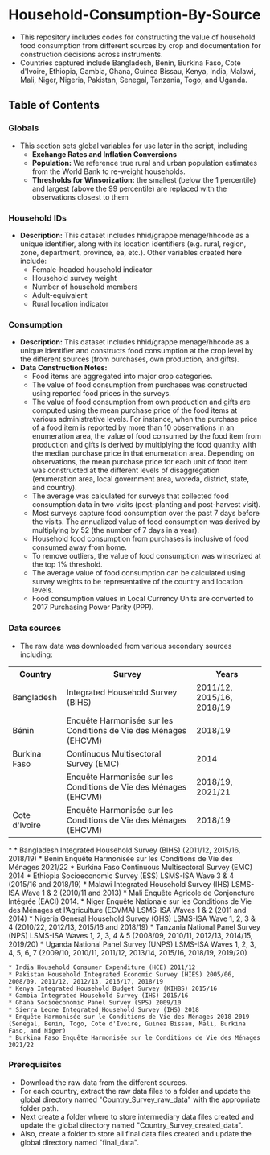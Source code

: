 

# Household-Consumption-By-Source
* This repository includes codes for constructing the value of household food consumption from different sources by crop and documentation for construction decisions across instruments.
* Countries captured include Bangladesh, Benin, Burkina Faso, Cote d'Ivoire, Ethiopia, Gambia, Ghana, Guinea Bissau, Kenya, India, Malawi, Mali, Niger, Nigeria, Pakistan, Senegal, Tanzania, Togo, and Uganda.

## Table of Contents
### Globals 
* This section sets global variables for use later in the script, including
  * **Exchange Rates and Inflation Conversions**
  * **Population:** We reference true rural and urban population estimates from the World Bank to re-weight households.
  * **Thresholds for Winsorization:** the smallest (below the 1 percentile) and largest (above the 99 percentile) are replaced with the observations closest to them
 
### Household IDs
- **Description:** This dataset includes hhid/grappe menage/hhcode as a unique identifier, along with its location identifiers (e.g. rural, region, zone, department, province, ea, etc.). Other variables created here include: 
    * Female-headed household indicator
    * Household survey weight
    * Number of household members
    * Adult-equivalent
    * Rural location indicator

### Consumption
- **Description:** This dataset includes hhid/grappe menage/hhcode as a unique identifier and constructs food consumption at the crop level by the different sources (from purchases, own production, and gifts). 
- **Data Construction Notes:**
    *  Food items are aggregated into major crop categories.
    *  The value of food consumption from purchases was constructed using reported food prices in the surveys.
    *  The value of food consumption from own production and gifts are computed using the mean purchase price of the food items at various administrative levels. For instance, when the purchase price of a food item is reported by more than 10 observations in an enumeration area, the value of food consumed by the food item from production and gifts is derived by multiplying the food quantity with the median purchase price in that enumeration area. Depending on observations, the mean purchase price for each unit of food item was constructed at the different levels of disaggregation (enumeration area, local government area, woreda, district, state, and country).
    *  The average was calculated for surveys that collected food consumption data in two visits (post-planting and post-harvest visit).
    *  Most surveys capture food consumption over the past 7 days before the visits. The annualized value of food consumption was derived by multiplying by 52 (the number of 7 days in a year).
    *  Household food consumption from purchases is inclusive of food consumed away from home.
    *  To remove outliers, the value of food consumption was winsorized at the top 1% threshold.
    *  The average value of food consumption can be calculated using survey weights to be representative of the country and location levels.
    *  Food consumption values in Local Currency Units are converted to 2017 Purchasing Power Parity (PPP). 

### Data sources
* The raw data was downloaded from various secondary sources including:

<table>
  <tr>
    <th>Country</th>
    <th>Survey</th>
    <th>Years</th>
  </tr>
  <tr>
    <td>Bangladesh</td>
    <td>Integrated Household Survey (BIHS)</td>
    <td>2011/12, 2015/16, 2018/19</td>
  </tr>
 
  <tr>
    <td>Bénin</td>
    <td>Enquête Harmonisée sur les Conditions de Vie des Ménages (EHCVM) </td>
    <td>2018/19</td>
  </tr>
  <tr>
    <td>Burkina Faso</td>
    <td>Continuous Multisectoral Survey (EMC) </td>
    <td>2014</td>
  </tr>
  
  <tr>
    <td> </td>
    <td>Enquête Harmonisée sur les Conditions de Vie des Ménages (EHCVM) </td>
    <td>2018/19, 2021/21</td>
  </tr>
  <tr>
    <td>Cote d'Ivoire</td>
    <td>Enquête Harmonisée sur les Conditions de Vie des Ménages (EHCVM) </td>
    <td>2018/19</td>
  </tr>

  
</table>
* 
    * Bangladesh Integrated Household Survey (BIHS) (2011/12, 2015/16, 2018/19)
    * Benin Enquête Harmonisée sur les Conditions de Vie des Ménages 2021/22 
    * Burkina Faso Continuous Multisectoral Survey (EMC) 2014
    * Ethiopia Socioeconomic Survey (ESS) LSMS-ISA Wave 3 & 4 (2015/16 and 2018/19)
    * Malawi Integrated Household Survey (IHS) LSMS-ISA Wave 1 & 2 (2010/11 and 2013)
    * Mali Enquête Agricole de Conjoncture Intégrée (EACI) 2014.
    * Niger Enquête Nationale sur les Conditions de Vie des Ménages et l’Agriculture (ECVMA) LSMS-ISA Waves 1 & 2 (2011 and 2014)
    * Nigeria General Household Survey (GHS) LSMS-ISA Wave 1, 2, 3 & 4 (2010/22, 2012/13, 2015/16 and 2018/19)
    * Tanzania National Panel Survey (NPS) LSMS-ISA Waves 1, 2, 3, 4 & 5 (2008/09, 2010/11, 2012/13, 2014/15, 2019/20)
    * Uganda National Panel Survey (UNPS) LSMS-ISA Waves 1, 2, 3, 4, 5, 6, 7 (2009/10, 2010/11, 2011/12, 2013/14, 2015/16, 2018/19, 2019/20)
    
    * India Household Consumer Expenditure (HCE) 2011/12
    * Pakistan Household Integrated Economic Survey (HIES) 2005/06, 2008/09, 2011/12, 2012/13, 2016/17, 2018/19
    * Kenya Integrated Household Budget Survey (KIHBS) 2015/16
    * Gambia Integrated Household Survey (IHS) 2015/16
    * Ghana Socioeconomic Panel Survey (SPS) 2009/10
    * Sierra Leone Integrated Household Survey (IHS) 2018
    * Enquête Harmonisée sur le Conditions de Vie des Ménages 2018-2019 (Senegal, Benin, Togo, Cote d'Ivoire, Guinea Bissau, Mali, Burkina Faso, and Niger)
    * Burkina Faso Enquête Harmonisée sur le Conditions de Vie des Ménages 2021/22 

### Prerequisites
* Download the raw data from the different sources.
* For each country, extract the raw data files to a folder and update the global directory named "Country_Survey_raw_data" with the appropriate folder path.
* Next create a folder where to store intermediary data files created and update the global directory named "Country_Survey_created_data".
* Also, create a folder to store all final data files created and update the global directory named "final_data".





